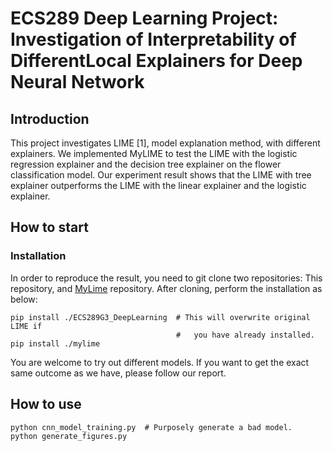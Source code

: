 # ECS289 Deep Learning Project: Investigation of Interpretability of DifferentLocal Explainers for Deep Neural Network

## Introduction

This project investigates LIME [1], model explanation method, with different explainers. We implemented MyLIME to test the LIME with the logistic regression explainer and the decision tree explainer on the flower classification model. Our experiment result shows that the LIME with tree explainer outperforms the LIME with the linear explainer and the logistic explainer.

## How to start

### Installation

In order to reproduce the result, you need to git clone two repositories: This repository, and [MyLime](https://github.com/fangzhouli/mylime) repository. After cloning, perform the installation as below:
```console
pip install ./ECS289G3_DeepLearning  # This will overwrite original LIME if
                                     #   you have already installed.
pip install ./mylime
```

You are welcome to try out different models. If you want to get the exact same outcome as we have, please follow our report.

## How to use



```console
python cnn_model_training.py  # Purposely generate a bad model.
python generate_figures.py
```
